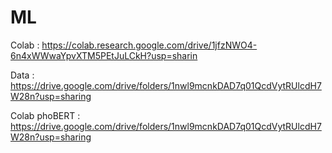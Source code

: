 # ML
Colab : https://colab.research.google.com/drive/1jfzNWO4-6n4xWWwaYpvXTM5PEtJuLCkH?usp=sharin

Data : https://drive.google.com/drive/folders/1nwl9mcnkDAD7q01QcdVytRUlcdH7W28n?usp=sharing


Colab phoBERT : https://drive.google.com/drive/folders/1nwl9mcnkDAD7q01QcdVytRUlcdH7W28n?usp=sharing
